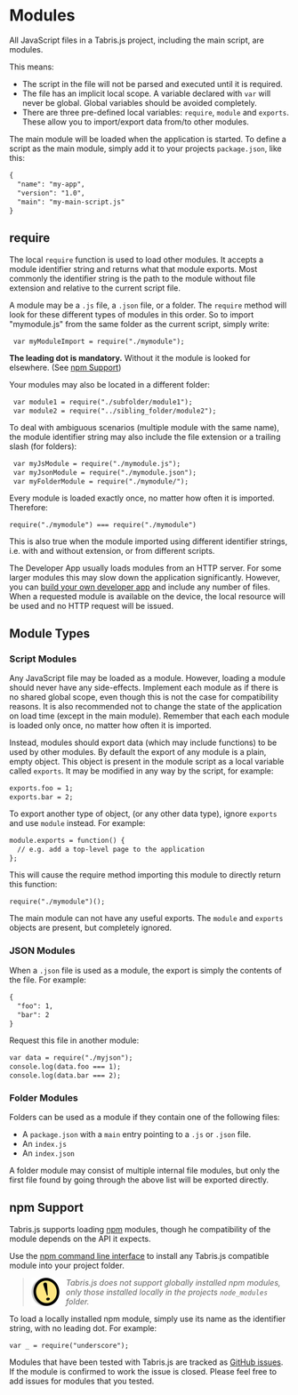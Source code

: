 ---
---
# Modules

All JavaScript files in a Tabris.js project, including the main script, are modules.

This means:

* The script in the file will not be parsed and executed until it is required.
* The file has an implicit local scope. A variable declared with `var` will never be global. Global variables should be avoided completely.
* There are three pre-defined local variables: `require`, `module` and `exports`. These allow you to import/export data from/to other modules.

The main module will be loaded when the application is started. To define a script as the main module, simply add it to your projects `package.json`, like this:

    {
      "name": "my-app",
      "version": "1.0",
      "main": "my-main-script.js"
    }

## require

The local `require` function is used to load other modules. It accepts a module identifier string and returns what that module exports.
Most commonly the identifier string is the path to the module without file extension and relative to the current script file.

A module may be a `.js` file, a `.json` file, or a folder. The `require` method will look for these different types of modules in this order. So to import "mymodule.js" from the same folder as the current script, simply write:

     var myModuleImport = require("./mymodule");

**The leading dot is mandatory.** Without it the module is looked for elsewhere. (See [npm Support](#npm-support))

Your modules may also be located in a different folder:

     var module1 = require("./subfolder/module1");
     var module2 = require("../sibling_folder/module2");

To deal with ambiguous scenarios (multiple module with the same name), the module identifier string may also include the file extension or a trailing slash (for folders):

     var myJsModule = require("./mymodule.js");
     var myJsonModule = require("./mymodule.json");
     var myFolderModule = require("./mymodule/");

Every module is loaded exactly once, no matter how often it is imported. Therefore:

    require("./mymodule") === require("./mymodule")

This is also true when the module imported using different identifier strings, i.e. with and without extension, or from different scripts.

The Developer App usually loads modules from an HTTP server. For some larger modules this may slow down the application significantly. However, you can [build your own developer app](build.md) and include any number of files. When a requested module is available on the device, the local resource will be used and no HTTP request will be issued.

## Module Types

### Script Modules

Any JavaScript file may be loaded as a module. However, loading a module should never have any side-effects. Implement each module as if there is no shared global scope, even though this is not the case for compatibility reasons. It is also recommended not to change the state of the application on load time (except in the main module). Remember that each each module is loaded only once, no matter how often it is imported.

Instead, modules should export data (which may include functions) to be used by other modules. By default the export of any module is a plain, empty object. This object is present in the module script as a local variable called `exports`. It may be modified in any way by the script, for example:

    exports.foo = 1;
    exports.bar = 2;

To export another type of object, (or any other data type), ignore `exports` and use `module` instead. For example:

    module.exports = function() {
      // e.g. add a top-level page to the application
    };

This will cause the require method importing this module to directly return this function:

    require("./mymodule")();

The main module can not have any useful exports. The `module` and `exports` objects are present, but completely ignored.

### JSON Modules

When a `.json` file is used as a module, the export is simply the contents of the file. For example:

    {
      "foo": 1,
      "bar": 2
    }

Request this file in another module:

    var data = require("./myjson");
    console.log(data.foo === 1);
    console.log(data.bar === 2);

### Folder Modules

Folders can be used as a module if they contain one of the following files:

* A `package.json` with a `main` entry pointing to a `.js` or `.json` file.
* An `index.js`
* An `index.json`

A folder module may consist of multiple internal file modules, but only the first file found by going through the above list will be exported directly.

## npm Support

Tabris.js supports loading [npm](https://www.npm.org) modules, though he compatibility of the module depends on the API it expects.

Use the [npm command line interface](https://www.npmjs.org/doc/) to install any Tabris.js compatible module into your project folder.

> <img align="left" src="img/note.png"> <i>Tabris.js does *not* support globally installed npm modules, only those installed locally in the projects `node_modules` folder.</i>

To load a locally installed npm module, simply use its name as the identifier string, with no leading dot. For example:

    var _ = require("underscore");

Modules that have been tested with Tabris.js are tracked as [GitHub issues](https://github.com/eclipsesource/tabris-js/issues?q=label%3A%22compatibility+npm%22). If the module is confirmed to work the issue is closed. Please feel free to add issues for modules that you tested.

